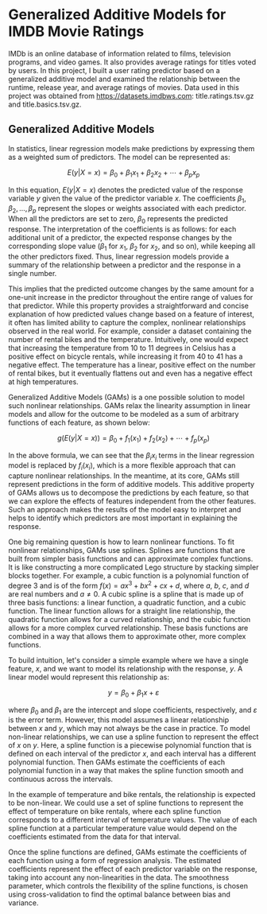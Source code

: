 # Generalized Additive Models for IMDB Movie Ratings

IMDb is an online database of information related to films, television programs, and video games. It also provides average ratings for titles voted by users. In this project, I built a user rating predictor based on a generalized additive model and examined the relationship between the runtime, release year, and average ratings of movies. Data used in this project was obtained from https://datasets.imdbws.com: title.ratings.tsv.gz and title.basics.tsv.gz.

## Generalized Additive Models

In statistics, linear regression models make predictions by expressing them as a weighted sum of predictors. The model can be represented as:

$$
E(y|X=x) = \beta_0 + \beta_1x_1 + \beta_2x_2 + \cdots + \beta_px_p
$$
 
In this equation, $E(y|X=x)$ denotes the predicted value of the response variable $y$ given the value of the predictor variable $x$. The coefficients $\beta_1, \beta_2, \dots, \beta_p$ represent the slopes or weights associated with each predictor. When all the predictors are set to zero, $\beta_0$ represents the predicted response. The interpretation of the coefficients is as follows: for each additional unit of a predictor, the expected response changes by the corresponding slope value ($\beta_1$ for $x_1$, $\beta_2$ for $x_2$, and so on), while keeping all the other predictors fixed. Thus, linear regression models provide a summary of the relationship between a predictor and the response in a single number.

This implies that the predicted outcome changes by the same amount for a one-unit increase in the predictor throughout the entire range of values for that predictor. While this property provides a straightforward and concise explanation of how predicted values change based on a feature of interest, it often has limited ability to capture the complex, nonlinear relationships observed in the real world. For example, consider a dataset containing the number of rental bikes and the temperature. Intuitively, one would expect that increasing the temperature from 10 to 11 degrees in Celsius has a positive effect on bicycle rentals, while increasing it from 40 to 41 has a negative effect. The temperature has a linear, positive effect on the number of rental bikes, but it eventually flattens out and even has a negative effect at high temperatures.

Generalized Additive Models (GAMs) is a one possible solution to model such nonlinear relationships. GAMs relax the linearity assumption in linear models and allow for the outcome to be modeled as a sum of arbitrary functions of each feature, as shown below:

$$
g(E(y|X=x)) = \beta_0 + f_1(x_1) + f_2(x_2) + \cdots + f_p(x_p)
$$

In the above formula, we can see that the $\beta_ix_i$ terms in the linear regression model is replaced by $f_i(x_i)$, which is a more flexible approach that can capture nonlinear relationships. In the meantime, at its core, GAMs still represent predictions in the form of additive models. This additive property of GAMs allows us to decompose the predictions by each feature, so that we can explore the effects of features independent from the other features. Such an approach makes the results of the model easy to interpret and helps to identify which predictors are most important in explaining the response.
 
One big remaining question is how to learn nonlinear functions. To fit nonlinear relationships, GAMs use splines. Splines are functions that are built from simpler basis functions and can approximate complex functions. It is like constructing a more complicated Lego structure by stacking simpler blocks together. For example, a cubic function is a polynomial function of degree 3 and is of the form $f (x) = ax^3 + bx^2 + cx + d$, where $a$, $b$, $c$, and $d$ are real numbers and $a \neq 0$. A cubic spline is a spline that is made up of three basis functions: a linear function, a quadratic function, and a cubic function. The linear function allows for a straight line relationship, the quadratic function allows for a curved relationship, and the cubic function allows for a more complex curved relationship. These basis functions are combined in a way that allows them to approximate other, more complex functions.

To build intuition, let's consider a simple example where we have a single feature, $x$, and we want to model its relationship with the response, $y$. A linear model would represent this relationship as:

$$
y = \beta_0 + \beta_1 x + \varepsilon
$$

where $\beta_0$ and $\beta_1$ are the intercept and slope coefficients, respectively, and $\varepsilon$ is the error term. However, this model assumes a linear relationship between $x$ and $y$, which may not always be the case in practice. To model non-linear relationships, we can use a spline function to represent the effect of $x$ on $y$. Here, a spline function is a piecewise polynomial function that is defined on each interval of the predictor $x$, and each interval has a different polynomial function. Then GAMs estimate the coefficients of each polynomial function in a way that makes the spline function smooth and continuous across the intervals.

In the example of temperature and bike rentals, the relationship is expected to be non-linear. We could use a set of spline functions to represent the effect of temperature on bike rentals, where each spline function corresponds to a different interval of temperature values. The value of each spline function at a particular temperature value would depend on the coefficients estimated from the data for that interval.

Once the spline functions are defined, GAMs estimate the coefficients of each function using a form of regression analysis. The estimated coefficients represent the effect of each predictor variable on the response, taking into account any non-linearities in the data. The smoothness parameter, which controls the flexibility of the spline functions, is chosen using cross-validation to find the optimal balance between bias and variance.
